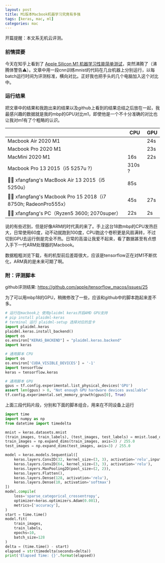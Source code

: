 ```yaml
---
layout: post
title: M1版本Macbook机器学习究竟有多强
tags: [keras, mac, ml]
categories: mac
---
```


开篇提醒：本文系无机云评测。

### 前情提要

今天在知乎上看到了 [Apple Silicon M1 机器学习性能简单测试](https://zhuanlan.zhihu.com/p/350955566)，突然沸腾了（沸腾体警告⚠️）。文章中用一段cnn训练mnist的代码在几台机器上分别运行，以每batch运行时间为评测标准，横向对比。正好我也把手头的几个电脑加入这个对比中。

### 运行结果

把文章中的结果和我跑出来的结果以及github上看到的结果总结之后放在一起，我最感兴趣的数据就是我的mbp的GPU对比m1，即使他是一个不十分准确的对比也让我对m1有了个粗略的认识。

|                                                | CPU    | GPU  |
| ---------------------------------------------- | ------ | ---- |
| Macbook Air 2020 M1                            |        | 24s |
| Macbook Pro 2020 M1       |  | 23s |
| MacMini 2020 M1   | 16s | 22s |
| Macbook Pro 13 2015（i5 5257u ?）              | 310s ? |      |
| 🧑‍💻 xfangfang's MacBook Air 13 2015（i5 5250u） | 85s    |      |
| 🧑‍💻 xfangfang's Macbook Pro 15 2018（i7 8750h; RadeonPro555x） | 45s   | 27s |
| 🧑‍💻 xfangfang's PC（Ryzen5 3600; 2070super）  | 22s    | 2s   |

说的有些迟到，但是好像ARM的时代真的来了。手上这台18款mbp的CPU发热巨大，日常使用60度，动不动就跑到100度，CPU跑这个卷积更是风扇满转，不过切到GPU去运行倒是完全不热。日常的高温让我爱不起来，看了数据甚至有点想入手下一代ARM处理器的Macbook。

数据粗粗浏览下载，有的机型前后差距很大，应该是tensorflow正在对M1不断优化，ARM真的是未来可期了啊。



### 附：评测脚本

github评测结果: https://github.com/apple/tensorflow_macos/issues/25

为了可以用mbp18的GPU，稍微修改了一些，应该和github中的脚本跑起来差不多。


```python
# 运行在macbook上 使用plaidml keras开启AMD GPU支持
# pip install plaidml-keras
# terminal 运行 plaidml-setup 选择对应的显卡
import plaidml.keras
plaidml.keras.install_backend()
import os
os.environ["KERAS_BACKEND"] = "plaidml.keras.backend"
import keras
```


```python
# 通用脚本 CPU
import os
os.environ['CUDA_VISIBLE_DEVICES'] = '-1'
import tensorflow
keras = tensorflow.keras
```


```python
# 通用脚本 GPU
gpus = tf.config.experimental.list_physical_devices('GPU')
assert len(gpus) > 0, "Not enough GPU hardware devices available"
tf.config.experimental.set_memory_growth(gpus[0], True)
```


上面三段代码片段，分别和下面的脚本组合，用来在不同设备上运行



```python
import time
import numpy as np
from datetime import timedelta

mnist = keras.datasets.mnist
(train_images, train_labels), (test_images, test_labels) = mnist.load_data()
train_images = np.expand_dims(train_images, axis=3) / 255.0
test_images = np.expand_dims(test_images, axis=3) / 255.0

model = keras.models.Sequential([
    keras.layers.Conv2D(32, kernel_size=(3, 3), activation='relu',input_shape=(28,28,1)),
    keras.layers.Conv2D(64, kernel_size=(3, 3), activation='relu'),
    keras.layers.MaxPooling2D(pool_size=(2, 2)),
    keras.layers.Flatten(),
    keras.layers.Dense(128, activation='relu'),
    keras.layers.Dense(10, activation='softmax')
])
model.compile(
    loss='sparse_categorical_crossentropy',
    optimizer=keras.optimizers.Adam(0.001),
    metrics=['accuracy'],
)
start = time.time()
model.fit(
    train_images,
    train_labels,
    epochs=10,
    batch_size=128
)
delta = (time.time() - start)
elapsed = str(timedelta(seconds=delta))
print('Elapsed Time: {}'.format(elapsed))
```

